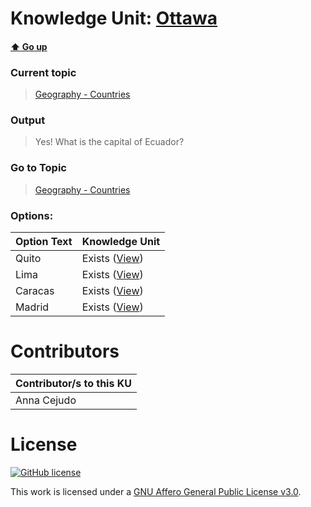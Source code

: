 # Knowledge Unit: [Ottawa](../../knowledge_units/geography-countries/ottawa.md)

#### [:arrow_up: Go up](../../topics/geography-countries.md)
### Current topic
> [Geography - Countries](../../topics/geography-countries.md)
### Output
> Yes! What is the capital of Ecuador?
### Go to Topic
> [Geography - Countries](../../topics/geography-countries.md)

### Options: 

| Option Text | Knowledge Unit |
| - | - |  
| Quito  |  Exists ([View](../../knowledge_units/geography-countries/quito.md))  |  
| Lima  |  Exists ([View](../../knowledge_units/geography-countries/lima.md))  |  
| Caracas  |  Exists ([View](../../knowledge_units/geography-countries/caracas.md))  |  
| Madrid  |  Exists ([View](../../knowledge_units/geography-countries/madrid.md))  | 

# Contributors

| Contributor/s to this KU |
| - | 
| Anna Cejudo |

# License
[![GitHub license](https://img.shields.io/github/license/inbrainz/cerebro)](https://github.com/inbrainz/cerebro/blob/master/LICENSE)

This work is licensed under a [GNU Affero General Public License v3.0](https://www.gnu.org/licenses/agpl-3.0.txt).
